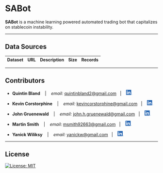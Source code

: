 # SABot


**SABot** is a machine learning powered automated trading bot that capitalizes on stablecoin instability.

---

## Data Sources

| Dataset | URL         | Description | Size | Records |
|---------|-------------|-------------|------|---------|

---

## Contributors

*  **Quintin Bland** <span>&nbsp;&nbsp;</span> |
<span>&nbsp;&nbsp;</span> *email:* quintinbland2@gmail.com <span>&nbsp;&nbsp;</span>|
<span>&nbsp;&nbsp;</span> [<img src="images/LI-In-Bug.png" alt="in" width="20"/>](https://www.linkedin.com/in/quintin-bland-a2b94310b/)

*  **Kevin Corstorphine** <span>&nbsp;&nbsp;</span> |
<span>&nbsp;&nbsp;</span> *email:* kevincorstorphine@gmail.com <span>&nbsp;&nbsp;</span>|
<span>&nbsp;&nbsp;</span> [<img src="images/LI-In-Bug.png" alt="in" width="20"/>](https://www.linkedin.com/in/kevin-corstorphine-9020a7113/)

*  **John Gruenewald** <span>&nbsp;&nbsp;</span> |
<span>&nbsp;&nbsp;</span> *email:* john.h.gruenewald@gmail.com <span>&nbsp;&nbsp;</span>|
<span>&nbsp;&nbsp;</span> [<img src="images/LI-In-Bug.png" alt="in" width="20"/>](https://www.linkedin.com/in/jhgruenewald/)

*  **Martin Smith** <span>&nbsp;&nbsp;</span> |
<span>&nbsp;&nbsp;</span> *email:* msmith92663@gmail.com <span>&nbsp;&nbsp;</span>|
<span>&nbsp;&nbsp;</span> [<img src="images/LI-In-Bug.png" alt="in" width="20"/>](https://www.linkedin.com/in/smithmartinp/)

*  **Yanick Wiliksy** <span>&nbsp;&nbsp;</span> |
<span>&nbsp;&nbsp;</span> *email:* yanickw@gmail.com <span>&nbsp;&nbsp;</span>|
<span>&nbsp;&nbsp;</span> [<img src="images/LI-In-Bug.png" alt="in" width="20"/>](https://www.linkedin.com/in/yanickwilisky/)

---

## License

[![License: MIT](https://img.shields.io/badge/License-MIT-yellow.svg)](LICENSE)




